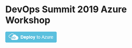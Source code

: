 # DevOps Summit 2019 Azure Workshop

<a href="https://portal.azure.com/#create/Microsoft.Template/uri/https%3A%2F%2Fraw.githubusercontent.com%2Fdevops-summit%2Fazure-workshop%2Fmaster%2Fazuredeploy.json" target="_blank">
<img src="https://raw.githubusercontent.com/Azure/azure-quickstart-templates/master/1-CONTRIBUTION-GUIDE/images/deploytoazure.png"/>
</a>